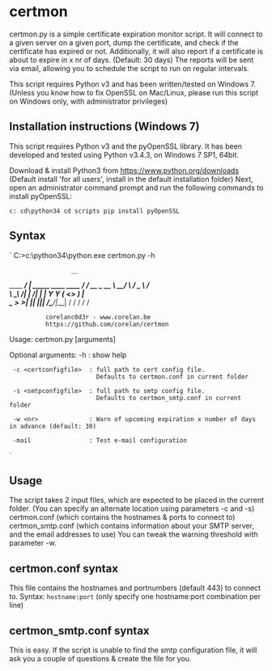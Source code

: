 certmon
=======

certmon.py is a simple certificate expiration monitor script.  It will connect to a given server on a given port, dump the certificate, and check if the certificate has expired or not. Additionally, it will also report if a certificate is about to expire in x nr of days.  (Default: 30 days)
The reports will be sent via email, allowing you to schedule the script to run on regular intervals.

This script requires Python v3 and has been written/tested on Windows 7.
(Unless you know how to fix OpenSSL on Mac/Linux, please run this script on Windows only, with administrator privileges)


Installation instructions (Windows 7)
-------------------------------------

This script requires Python v3 and the pyOpenSSL library.   It has been developed and tested using Python v3.4.3, on Windows 7 SP1, 64bit.

Download & install Python3 from https://www.python.org/downloads  (Default install 'for all users', install in the default installation folder)
Next, open an administrator command prompt and run the following commands to install pyOpenSSL:

`
c:
cd\python34
cd scripts
pip install pyOpenSSL
`


Syntax
------

`
C:\>c:\python34\python.exe certmon.py -h

                     __
  ____  ____________/  |_  _____   ____   ____
_/ ___\/ __ \_  __ \   __\/     \ /  _ \ /    \
\  \__\  ___/|  | \/|  | |  Y Y  (  <_> )   |  \
 \___  >___  >__|   |__| |__|_|  /\____/|___|  /
     \/    \/                  \/            \/

              corelanc0d3r - www.corelan.be
              https://github.com/corelan/certmon


 Usage: certmon.py [arguments]

 Optional arguments:
     -h                   : show help

     -c <certconfigfile>  : full path to cert config file.
                            Defaults to certmon.conf in current folder

     -s <smtpconfigfile>  : full path to smtp config file.
                            Defaults to certmon_smtp.conf in current folder

     -w <nr>              : Warn of upcoming expiration x number of days in advance (default: 30)

     -mail                : Test e-mail configuration
`


Usage
-----

The script takes 2 input files, which are expected to be placed in the current folder.
(You can specify an alternate location using parameters -c and -s)
certmon.conf (which contains the hostnames & ports to connect to)
certmon_smtp.conf (which contains information about your SMTP server, and the email addresses to use)
You can tweak the warning threshold with parameter -w.

certmon.conf syntax
-------------------

This file contains the hostnames and portnumbers (default 443) to connect to.
Syntax:
`
hostname:port
`
(only specify one hostname:port combination per line)


certmon_smtp.conf syntax
------------------------

This is easy.  If the script is unable to find the smtp configuration file, it will ask you a couple of questions & create the file for you.



